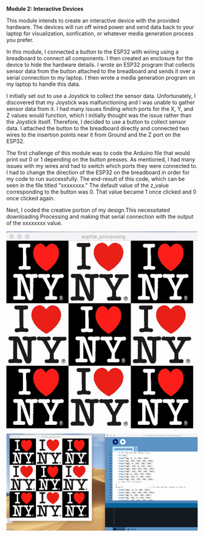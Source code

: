 <b>Module 2: Interactive Devices</b>

This module intends to create an interactive device with the provided hardware. The devices will run off wired power and send data back to your laptop for visualization, sonfication, or whatever media generation process you prefer.

In this module, I connected a button to the ESP32 with wiring using a breadboard to connect all components. I then created an enclosure for the device to hide the hardware details. I wrote an ESP32 program that collects sensor data from the button attached to the breadboard and sends it over a serial connection to my laptop. I then wrote a media generation program on my laptop to handle this data.

I initially set out to use a Joystick to collect the sensor data. Unfortunately, I discovered that my Joystick was malfunctioning and I was unable to gather sensor data from it. I had many issues finding which ports for the X, Y, and Z values would function, which I initially thought was the issue rather than the Joystick itself. Therefore, I decided to use a button to collect sensor data. I attached the button to the breadboard directly and connected two wires to the insertion points near it from Ground and the Z port on the ESP32.

The first challenge of this module was to code the Arduino file that would print out 0 or 1 depending on the button presses. As mentioned, I had many issues with my wires and had to switch which ports they were connected to. I had to change the direction of the ESP32 on the breadboard in order for my code to run successfully. The end-result of this code, which can be seen in the file titled "xxxxxxxx." The default value of the z_value corresponding to the button was 0. That value became 1 once clicked and 0 once clicked again. 

Next, I coded the creative portion of my design.This necessitated downloading Processing and making that serial connection with the output of the xxxxxxxx value. 

<img src="img/ezgif.com-video-to-gif.gif">

<img src="img/ezgif.com-video-to-gif-2.gif">

